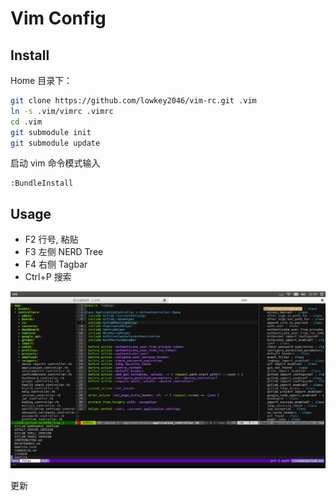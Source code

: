 # Vim Config

## Install

Home 目录下：

```sh
git clone https://github.com/lowkey2046/vim-rc.git .vim
ln -s .vim/vimrc .vimrc
cd .vim
git submodule init
git submodule update
```

启动 vim 命令模式输入

```
:BundleInstall
```

## Usage

* F2 行号, 粘贴
* F3 左侧 NERD Tree
* F4 右侧 Tagbar
* Ctrl+P 搜索

![vim](images/vim.png)

更新
